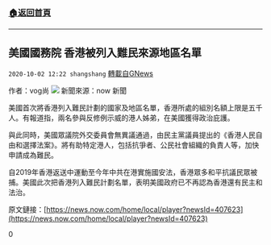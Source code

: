 ###  [:house:返回首頁](https://github.com/ourhimalayas/txt)
---

## 美國國務院 香港被列入難民來源地區名單
`2020-10-02 12:22 shangshang` [轉載自GNews](https://gnews.org/zh-hant/398046/)

作者：vog尚
![]()![](https://s3.amazonaws.com/gnews-media-offload/wp-content/uploads/2020/10/02114506/00252972-B85E-4674-936D-5A4A7AC59EE3.jpeg)
新聞來源：now 新聞

美國首次將香港列入難民計劃的國家及地區名單，香港所處的組別名額上限是五千人。有報道指，兩名參與反修例示威的港人姊弟，在美國獲得政治庇護。

與此同時，美國眾議院外交委員會無異議通過，由民主黨議員提出的《香港人民自由和選擇法案》。將有助特定港人，包括抗爭者、公民社會組織的負責人等，加快申請成為難民。

自2019年香港返送中運動至今年中共在港實施國安法，香港眾多和平抗議民眾被捕。美國此次把香港列入難民計劃名單，表明美國政府已不再認為香港還有民主和法治。

原文鏈接：[https://news.now.com/home/local/player?newsId=407623](https://news.now.com/home/local/player?newsId=407623)

0
